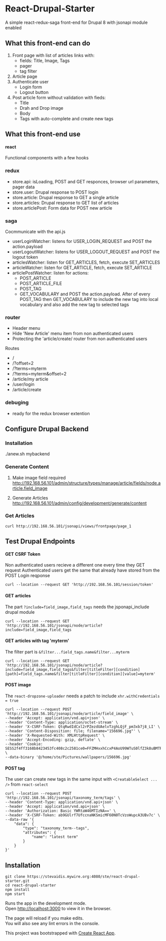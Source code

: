 # React-Drupal-Starter

A simple react-redux-saga front-end for Drupal 8 with jsonapi module enabled

## What this front-end can do
1. Front page with list of articles links with:
    - fields: Title, Image, Tags
    - pager
    - tag filter
2. Article page
3. Authenticate user
    - Login form
    - Logout button
4. Post article form without validation with fieds:
    - Title
    - Drah and Drop image
    - Body
    - Tags with auto-complete and create new tags

## What this front-end use
#### react
Functional components with a few hooks

### redux
- store.api: isLoading, POST and GET responces, browser url parameters, pager data
- store.user: Drupal response to POST login
- store.article: Drupal response to GET a single article
- store.articles: Drupal response to GET list of articles
- store.articlePost: Form data for POST new article

### saga
Cocmmunicate with the api.js

- userLoginWatcher: listens for USER_LOGIN_REQUEST and POST the action.payload
- userLogoutWatcher: listens for USER_LOGOUT_REQUEST and POST the logout token
- articlesWatcher: listen for GET_ARTICLES, fetch, execute SET_ARTICLES
- articleWatcher: listen for GET_ARTICLE, fetch, execute SET_ARTICLE
- articlePostWatcher: listen for actions:
    - POST_ARTICLE
    - POST_ARTICLE_FILE
    - POST_TAG
    - GET_VOCABULARY
    and POST the action.payload. After of every POST_TAG then GET_VOCABULARY to include the new tag into local vocabulary and also add the new tag to selected tags

### router
- Header menu
- Hide 'New Article' menu item from non authenticated users
- Protecting the 'article/create/ router from non authenticated users

Routes

- /
- /?offset=2
- /?terms=myterm
- /?terms=myterm&offset=2
- /article/my article
- /user/login
- /article/create


### debuging
- ready for the redux browser extention






## Configure Drupal Backend

### Installation
./anew.sh mybackend

### Generate Content
1. Make image field required
http://192.168.56.101/admin/structure/types/manage/article/fields/node.article.field_image

2. Generate Articles
http://192.168.56.101/admin/config/development/generate/content

### Get Articles
```
curl http://192.168.56.101/jsonapi/views/frontpage/page_1
```




## Test Drupal Endpoints

#### GET CSRF Token
Non authenticated users recieve a different one every time they GET request
Authenticated users get the same that already have stored from the POST Login reqponse
```
curl --location --request GET 'http://192.168.56.101/session/token'
```

#### GET articles
The part `?include=field_image,field_tags` needs the jsponapi_include drupal module
```
curl --location --request GET 'http://192.168.56.101/jsonapi/node/article?include=field_image,field_tags
```

#### GET articles with tag 'myterm'
The filter part is `&filter...field_tags.name&filter...myterm`
```
curl --location --request GET 'http://192.168.56.101/jsonapi/node/article?include=field_image,field_tags&filter[titleFilter][condition][path]=field_tags.name&filter[titleFilter][condition][value]=myterm'
```


#### POST image
The `react-dropzone-uploader` needs a patch to include `xhr.withCredentials = true`

```
curl --location --request POST 'http://192.168.56.101/jsonapi/node/article/field_image' \
--header 'Accept: application/vnd.api+json' \
--header 'Content-Type: application/octet-stream' \
--header 'X-CSRF-Token: QtqRwdIdCxl2rPZezdUAelvTzghLQjF_pm3xb7j8_LI' \
--header 'Content-Disposition: file; filename="156696.jpg"' \
--header 'X-Requested-With: XMLHttpRequest' \
--header 'Accept-Encoding: gzip, deflate' \
--header 'Cookie: SESS2f4ff3168b8423453fc408c2c2581ce0=FFZMHxxhCcxP4AoU99WTuS0lfZ3k8uBMTRiTd_7ht2Y' \
--data-binary '@/home/ste/Pictures/wallpapers/156696.jpg'
```

#### POST tag
The user can create new tags in the same input with `<CreatableSelect ... />` from `react-select`
```
curl --location --request POST 'http://192.168.56.101/jsonapi/taxonomy_term/tags' \
--header 'Content-Type: application/vnd.api+json' \
--header 'Accept: application/vnd.api+json' \
--header 'Authorization: Basic YWRtaW46MTIzNA==' \
--header 'X-CSRF-Token: ab9GUlrf7UfccnaNKSmicMF60N0TcVzoWupcA3UBv7c' \
--data-raw '{
    "data": {
        "type": "taxonomy_term--tags",
        "attributes": {
            "name": "latest term"
        }
    }
}'
```



## Installation
```
git clone https://stevaidis.mywire.org:4080/ste/react-drupal-starter.git
cd react-drupal-starter
npm install
npm start
```

Runs the app in the development mode.<br />
Open [http://localhost:3000](http://localhost:3000) to view it in the browser.

The page will reload if you make edits.<br />
You will also see any lint errors in the console.

This project was bootstrapped with [Create React App](https://github.com/facebook/create-react-app).
